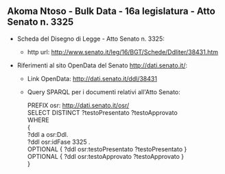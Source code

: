 ## Akoma Ntoso - Bulk Data - 16a legislatura - Atto Senato n. 3325 ##

* Scheda del Disegno di Legge - Atto Senato n. 3325:
	* http url: http://www.senato.it/leg/16/BGT/Schede/Ddliter/38431.htm

* Riferimenti al sito OpenData del Senato http://dati.senato.it/:
	* Link OpenData: http://dati.senato.it/ddl/38431
	* Query SPARQL per i documenti relativi all'Atto Senato:

        PREFIX osr: <http://dati.senato.it/osr/>  
		SELECT DISTINCT ?testoPresentato ?testoApprovato  
		WHERE  
		{  
		    ?ddl a osr:Ddl.  
		    ?ddl osr:idFase 3325 .  
		    OPTIONAL { ?ddl osr:testoPresentato ?testoPresentato }  
		    OPTIONAL { ?ddl osr:testoApprovato ?testoApprovato }  
		}
		